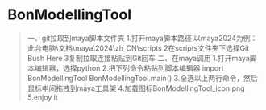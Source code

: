 # BonModellingTool
>一、git拉取到maya脚本文件夹
>1.打开maya脚本路径
以maya2024为例：此台电脑\文档\maya\2024\zh_CN\scripts
2在scripts文件夹下选择Git Bush Here
3复制拉取连接粘贴到Git回车
二、在maya调用
1.打开maya脚本编辑器，选择python
2.把下列命令粘贴到脚本编辑器
import BonModellingTool
BonModellingTool.main()
3.全选以上两行命令，然后鼠标中间拖拽到maya工具架
4.加载图标BonModellingTool_icon.png
5.enjoy it
